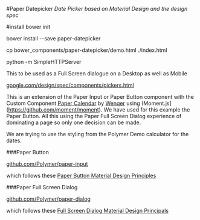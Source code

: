 #Paper Datepicker
*Date Picker based on Material Design and the design spec*

#install
bower init

bower install --save paper-datepicker

cp bower_components/paper-datepicker/demo.html ./index.html

python -m SimpleHTTPServer


This to be used as a Full Screen dialogue on a Desktop as well as Mobile

[google.com/design/spec/components/pickers.html](http://www.google.com/design/spec/components/pickers.html)

This is an extension of the Paper Input or Paper Button component with the Custom Component [Paper Calendar](https://github.com/Wenqer/paper-calendar/blob/master/paper-calendar.html) by [Wenqer](https://github.com/Wenqer) using (Moment.js](https://github.com/moment/moment).
We have used for this example the Paper Button. All this using the Paper Full Screen Dialog experience of dominating a page so only one decision can be made.

We are trying to use the styling from the Polymer Demo calculator for the dates.

###Paper Button

[github.com/Polymer/paper-input](https://github.com/Polymer/paper-button)

which follows these [Paper Button Material Design Principles](http://www.google.com/design/spec/components/buttons.html)

###Paper Full Screen Dialog

[github.com/Polymer/paper-dialog](https://github.com/Polymer/paper-dialog)

which follows these [Full Screen Dialog Material Design Principals](http://www.google.com/design/spec/components/dialogs.html#dialogs-full-screen-dialogs)
